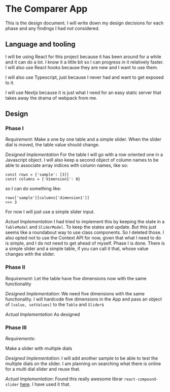 # The Comparer App

This is the design document. I will write down my design decisions for each phase and any findings I had not considered.

## Language and tooling

I will be using React for this project because it has been around for a while and it can do a lot. I know it a little bit
so I can progress in it relatively faster. I will also use React hooks because they are new and I want to use them. 

I will also use Typescript, just because I never had and want to get exposed to it.

I will use Nextjs because it is just what I need for an easy static server that takes away the drama of webpack from me.

## Design

### Phase I

*Requirement*: Make a one by one table and a simple slider. When the slider dial is moved, the table value should change.

*Designed Implementation*
For the table I will go with a row oriented one in a Javascript object. I will also keep a second object of column names to be able
to associate array indices with column names, like so:

```
const rows = {'sample': [3]}
const columns = {'dimension1': 0}
```
so I can do something like:

```
rows['sample'][columns['dimension1']]
>>> 3
```

For now I will just use a simple slider input.

*Actual Implementation*
I had tried to implement this by keeping the state in a `TableModel` and `SliderModel`. To keep the states and update. But this just 
seems like a roundabout way to use class components. So I deleted those. I also opted not to use the Context API for now, given that what I need to do is simple, and I do not need to get ahead of myself. Phase I is done. There is a simple slider and a simple table, if you can call it that, whose value changes with the slider.

### Phase II

*Requirement*: Let the table have five dimensions now with the same functionality

*Designed Implementation*:
We need five dimensions with the same functionality. I will hardcode five dimensions in the App and pass an object of `[value, setValues]` to the `Table` and `Slider`s

*Actual Implementation*
As designed

### Phase III
*Requirements*:

Make a slider with multiple dials

*Designed Implementation*:
I will add another sample to be able to test the multiple dials on the slider. I am planning on searching what there is online for a multi dial slider and reuse that.

*Actual Implementation*:
Found this really awesome librar `react-compound-slider` [here](https://github.com/sghall/react-compound-slider). I have used it that.
